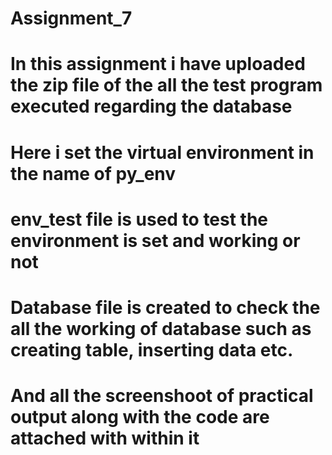 # Assignment_7
#
# In this assignment i have uploaded the zip file of the all the test program executed regarding the database
# Here i set the virtual environment in the name of py_env
# env_test file is used to test the environment is set and working or not
# Database file is created to check the all the working of database such as creating table, inserting data etc.
# And all the screenshoot of practical output along with the code are attached with within it
